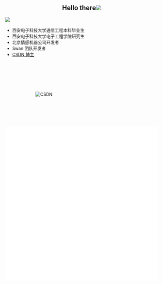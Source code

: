 
<h2 align="center">Hello there<img src = "https://raw.githubusercontent.com/MartinHeinz/MartinHeinz/master/wave.gif" width = 30px></h2>

<img src="https://readme-typing-svg.herokuapp.com/?lines=Welcom%20to%20My%20Page;This%20is%20ZiruiC&font=Roboto" />

- 西安电子科技大学通信工程本科毕业生
- 西安电子科技大学电子工程学院研究生
- 北京情感机器公司开发者
- Swan 团队开发者
- [CSDN 博主](https://blog.csdn.net/qq_51574759)

<img src="https://stats.justsong.cn/api/csdn?id=qq_51574759&theme=dark" style="padding: 100px;" alt="CSDN" />

<img src="./github-metrics.svg" />



